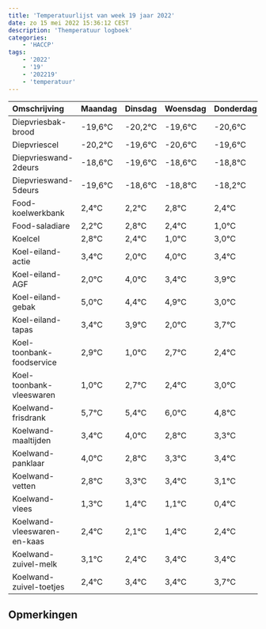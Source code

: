 ```yaml
---
title: 'Temperatuurlijst van week 19 jaar 2022'
date: zo 15 mei 2022 15:36:12 CEST
description: 'Themperatuur logboek'
categories:
    - 'HACCP'
tags:
    - '2022'
    - '19'
    - '202219'
    - 'temperatuur'
---
```

|Omschrijving|Maandag|Dinsdag|Woensdag|Donderdag|Vrijdag|Zaterdag|Zondag|
|:---|:---|:---|:---|:---|:---|:---|:---|
|Diepvriesbak-brood|-19,6°C|-20,2°C|-19,6°C|-20,6°C|-19,6°C|-19,8°C|-19,2°C|
|Diepvriescel|-20,2°C|-19,6°C|-20,6°C|-19,6°C|-19,8°C|-19,2°C|-19,6°C|
|Diepvrieswand-2deurs|-18,6°C|-19,6°C|-18,6°C|-18,8°C|-18,2°C|-18,6°C|-20,0°C|
|Diepvrieswand-5deurs|-19,6°C|-18,6°C|-18,8°C|-18,2°C|-18,6°C|-20,0°C|-18,0°C|
|Food-koelwerkbank|2,4°C|2,2°C|2,8°C|2,4°C|1,0°C|3,0°C|2,4°C|
|Food-saladiare|2,2°C|2,8°C|2,4°C|1,0°C|3,0°C|2,4°C|2,9°C|
|Koelcel|2,8°C|2,4°C|1,0°C|3,0°C|2,4°C|2,9°C|1,0°C|
|Koel-eiland-actie|3,4°C|2,0°C|4,0°C|3,4°C|3,9°C|2,0°C|3,7°C|
|Koel-eiland-AGF|2,0°C|4,0°C|3,4°C|3,9°C|2,0°C|3,7°C|3,4°C|
|Koel-eiland-gebak|5,0°C|4,4°C|4,9°C|3,0°C|4,7°C|4,4°C|5,0°C|
|Koel-eiland-tapas|3,4°C|3,9°C|2,0°C|3,7°C|3,4°C|4,0°C|2,8°C|
|Koel-toonbank-foodservice|2,9°C|1,0°C|2,7°C|2,4°C|3,0°C|1,8°C|2,3°C|
|Koel-toonbank-vleeswaren|1,0°C|2,7°C|2,4°C|3,0°C|1,8°C|2,3°C|2,4°C|
|Koelwand-frisdrank|5,7°C|5,4°C|6,0°C|4,8°C|5,3°C|5,4°C|5,1°C|
|Koelwand-maaltijden|3,4°C|4,0°C|2,8°C|3,3°C|3,4°C|3,1°C|2,4°C|
|Koelwand-panklaar|4,0°C|2,8°C|3,3°C|3,4°C|3,1°C|2,4°C|3,4°C|
|Koelwand-vetten|2,8°C|3,3°C|3,4°C|3,1°C|2,4°C|3,4°C|3,4°C|
|Koelwand-vlees|1,3°C|1,4°C|1,1°C|0,4°C|1,4°C|1,4°C|1,7°C|
|Koelwand-vleeswaren-en-kaas|2,4°C|2,1°C|1,4°C|2,4°C|2,4°C|2,7°C|2,2°C|
|Koelwand-zuivel-melk|3,1°C|2,4°C|3,4°C|3,4°C|3,7°C|3,2°C|2,8°C|
|Koelwand-zuivel-toetjes|2,4°C|3,4°C|3,4°C|3,7°C|3,2°C|2,8°C|3,9°C|

## Opmerkingen


